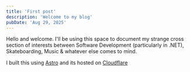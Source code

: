 ```yaml
---
title: 'First post'
description: 'Welcome to my blog'
pubDate: 'Aug 29, 2025'
---
```


Hello and welcome. I'll be using this space to document my strange cross section of interests between Software Development (particularly in .NET), Skateboarding, Music & whatever else comes to mind.

I built this using <a href="https://astro.build/">Astro</a> and its hosted on <a href="https://www.cloudflare.com/en-au/developer-platform/products/pages/">Cloudflare</a>